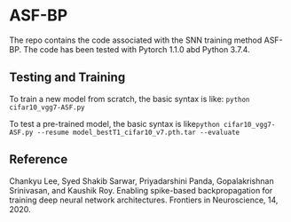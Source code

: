 # ASF-BP

The repo contains the code associated with the SNN training method ASF-BP. The code has been tested with Pytorch 1.1.0 abd Python 3.7.4.

## Testing and Training 
To train a new model from scratch, the basic syntax is like: ```python cifar10_vgg7-ASF.py```

To test a pre-trained model, the basic syntax is like```python cifar10_vgg7-ASF.py --resume model_bestT1_cifar10_v7.pth.tar --evaluate```

## Reference
Chankyu Lee, Syed Shakib Sarwar, Priyadarshini Panda, Gopalakrishnan Srinivasan, and Kaushik Roy. Enabling spike-based backpropagation for training deep neural network architectures. Frontiers in Neuroscience, 14, 2020.

